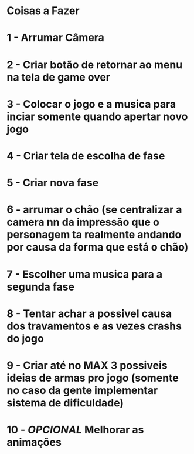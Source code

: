 # Coisas a Fazer
# 1 - Arrumar Câmera
# 2 - Criar botão de retornar ao menu na tela de game over
# 3 - Colocar o jogo e a musica para inciar somente quando apertar novo jogo
# 4 - Criar tela de escolha de fase
# 5 - Criar nova fase
# 6 - arrumar o chão (se centralizar a camera nn da impressão que o personagem ta realmente andando por causa da forma que está o chão)
# 7 - Escolher uma musica para a segunda fase
# 8 - Tentar achar a possivel causa dos travamentos e as vezes crashs do jogo
# 9 - Criar até no MAX 3 possiveis ideias de armas pro jogo (somente no caso da gente implementar sistema de dificuldade)
# 10 - *OPCIONAL* Melhorar as animações

